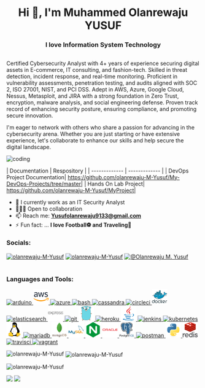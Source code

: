 ## <h1 align="center"> Hi 👋, I'm Muhammed Olanrewaju YUSUF</h1> ##
<h3 align="center">I love Information System Technology </h3>

## <h4 align="center"> 
Certified Cybersecurity Analyst with 4+ years of experience securing digital assets in E-commerce, IT consulting, and fashion-tech. Skilled in threat detection, incident response, and real-time monitoring. Proficient in vulnerability assessments, penetration testing, and audits aligned with SOC 2, ISO 27001, NIST, and PCI DSS. Adept in AWS, Azure, Google Cloud, Nessus, Metasploit, and JIRA with a strong foundation in Zero Trust, encryption, malware analysis, and social engineering defense. Proven track record of enhancing security posture, ensuring compliance, and promoting secure innovation.

I'm eager to network with others who share a passion for advancing in the cybersecurity arena. Whether you are just starting or have extensive experience, let's collaborate to enhance our skills and help secure the digital landscape. </h4> 

<img align="centre" alt="coding" width="400" src="https://res.cloudinary.com/practicaldev/image/fetch/s--xAAdUtiT--/c_imagga_scale,f_auto,fl_progressive,h_500,q_66,w_1000/https://dev-to-uploads.s3.amazonaws.com/i/zu5cr0j2qczswka4wh39.gif">

| 
Documentation               | 
Respository   |
| -------------               | ------------- |
| DevOps Project Documentation| https://github.com/olanrewaju-M-Yusuf/My-DevOps-Projects/tree/master|
| Hands On Lab Project| https://github.com/olanrewaju-M-Yusuf/MyProject|


- 🌱 I currently work as an IT Security Analyst
- 🧑🏽‍💻 Open to collaboration
- 📫 Reach me: **Yusufolanrewaju9133@gmail.com**
- ⚡ Fun fact: ... **I love Football⚽️ and Traveling🛫** 


<h3 align="left">Socials:</h3>
<p align="left">

<a href="https://www.linkedin.com/in/rewaju-yusuf/" target="blank"><img align="center" src="https://raw.githubusercontent.com/rahuldkjain/github-profile-readme-generator/master/src/images/icons/Social/linked-in-alt.svg" alt="olanrewaju-M-Yusuf" height="30" width="40" /></a>
<a href="https://www.behance.net/Olanrewaju-M-Yusuf" target="blank"><img align="center" src="https://brandslogos.com/wp-content/uploads/images/large/behance-logo.png" alt="olanrewaju-M-Yusuf" height="30" width="40" /></a>
<a href="https://medium.com/@Olanrewaju.M.Yusuf" target="blank"><img align="center" src="https://raw.githubusercontent.com/rahuldkjain/github-profile-readme-generator/master/src/images/icons/Social/medium.svg" alt="@Olanrewaju M. Yusuf" height="30" width="40" /></a>

                               
# <h3 align="left">Languages and Tools:</h3>
<p align="left"> <a href="https://www.arduino.cc/" target="_blank" rel="noreferrer"> <img src="https://cdn.worldvectorlogo.com/logos/arduino-1.svg" alt="arduino" width="40" height="40"/> </a> <a href="https://aws.amazon.com" target="_blank" rel="noreferrer"> <img src="https://raw.githubusercontent.com/devicons/devicon/master/icons/amazonwebservices/amazonwebservices-original-wordmark.svg" alt="aws" width="40" height="40"/> </a> <a href="https://azure.microsoft.com/en-in/" target="_blank" rel="noreferrer"> <img src="https://www.vectorlogo.zone/logos/microsoft_azure/microsoft_azure-icon.svg" alt="azure" width="40" height="40"/> </a> <a href="https://www.gnu.org/software/bash/" target="_blank" rel="noreferrer"> <img src="https://www.vectorlogo.zone/logos/gnu_bash/gnu_bash-icon.svg" alt="bash" width="40" height="40"/> </a> <a href="https://cassandra.apache.org/" target="_blank" rel="noreferrer"> <img src="https://www.vectorlogo.zone/logos/apache_cassandra/apache_cassandra-icon.svg" alt="cassandra" width="40" height="40"/> </a> <a href="https://circleci.com" target="_blank" rel="noreferrer"> <img src="https://www.vectorlogo.zone/logos/circleci/circleci-icon.svg" alt="circleci" width="40" height="40"/> </a> <a href="https://www.docker.com/" target="_blank" rel="noreferrer"> <img src="https://raw.githubusercontent.com/devicons/devicon/master/icons/docker/docker-original-wordmark.svg" alt="docker" width="40" height="40"/> </a> <a href="https://www.elastic.co" target="_blank" rel="noreferrer"> <img src="https://www.vectorlogo.zone/logos/elastic/elastic-icon.svg" alt="elasticsearch" width="40" height="40"/> </a> <a href="https://expressjs.com" target="_blank" rel="noreferrer"> <img src="https://raw.githubusercontent.com/devicons/devicon/master/icons/express/express-original-wordmark.svg" alt="express" width="40" height="40"/> </a> <a href="https://git-scm.com/" target="_blank" rel="noreferrer"> <img src="https://www.vectorlogo.zone/logos/git-scm/git-scm-icon.svg" alt="git" width="40" height="40"/> </a> <a href="https://golang.org" target="_blank" rel="noreferrer"> <img src="https://raw.githubusercontent.com/devicons/devicon/master/icons/go/go-original.svg" alt="go" width="40" height="40"/> </a> <a href="https://heroku.com" target="_blank" rel="noreferrer"> <img src="https://www.vectorlogo.zone/logos/heroku/heroku-icon.svg" alt="heroku" width="40" height="40"/> </a> <a href="https://www.java.com" target="_blank" rel="noreferrer"> <img src="https://raw.githubusercontent.com/devicons/devicon/master/icons/java/java-original.svg" alt="java" width="40" height="40"/> </a> <a href="https://www.jenkins.io" target="_blank" rel="noreferrer"> <img src="https://www.vectorlogo.zone/logos/jenkins/jenkins-icon.svg" alt="jenkins" width="40" height="40"/> </a> <a href="https://kubernetes.io" target="_blank" rel="noreferrer"> <img src="https://www.vectorlogo.zone/logos/kubernetes/kubernetes-icon.svg" alt="kubernetes" width="40" height="40"/> </a> <a href="https://www.linux.org/" target="_blank" rel="noreferrer"> <img src="https://raw.githubusercontent.com/devicons/devicon/master/icons/linux/linux-original.svg" alt="linux" width="40" height="40"/> </a> <a href="https://mariadb.org/" target="_blank" rel="noreferrer"> <img src="https://www.vectorlogo.zone/logos/mariadb/mariadb-icon.svg" alt="mariadb" width="40" height="40"/> </a> <a href="https://www.mongodb.com/" target="_blank" rel="noreferrer"> <img src="https://raw.githubusercontent.com/devicons/devicon/master/icons/mongodb/mongodb-original-wordmark.svg" alt="mongodb" width="40" height="40"/> </a> <a href="https://www.mysql.com/" target="_blank" rel="noreferrer"> <img src="https://raw.githubusercontent.com/devicons/devicon/master/icons/mysql/mysql-original-wordmark.svg" alt="mysql" width="40" height="40"/> </a> <a href="https://www.nginx.com" target="_blank" rel="noreferrer"> <img src="https://raw.githubusercontent.com/devicons/devicon/master/icons/nginx/nginx-original.svg" alt="nginx" width="40" height="40"/> </a> <a href="https://www.oracle.com/" target="_blank" rel="noreferrer"> <img src="https://raw.githubusercontent.com/devicons/devicon/master/icons/oracle/oracle-original.svg" alt="oracle" width="40" height="40"/> </a> <a href="https://www.postgresql.org" target="_blank" rel="noreferrer"> <img src="https://raw.githubusercontent.com/devicons/devicon/master/icons/postgresql/postgresql-original-wordmark.svg" alt="postgresql" width="40" height="40"/> </a> <a href="https://postman.com" target="_blank" rel="noreferrer"> <img src="https://www.vectorlogo.zone/logos/getpostman/getpostman-icon.svg" alt="postman" width="40" height="40"/> </a> <a href="https://www.python.org" target="_blank" rel="noreferrer"> <img src="https://raw.githubusercontent.com/devicons/devicon/master/icons/python/python-original.svg" alt="python" width="40" height="40"/> </a> <a href="https://redis.io" target="_blank" rel="noreferrer"> <img src="https://raw.githubusercontent.com/devicons/devicon/master/icons/redis/redis-original-wordmark.svg" alt="redis" width="40" height="40"/> </a> <a href="https://travis-ci.org" target="_blank" rel="noreferrer"> <img src="https://www.vectorlogo.zone/logos/travis-ci/travis-ci-icon.svg" alt="travisci" width="40" height="40"/> </a> <a href="https://www.vagrantup.com/" target="_blank" rel="noreferrer"> <img src="https://www.vectorlogo.zone/logos/vagrantup/vagrantup-icon.svg" alt="vagrant" width="40" height="40"/> </a> </p>

<p><img align="left" src="https://github-readme-stats.vercel.app/api/top-langs?username=olanrewaju-M-Yusuf&show_icons=true&locale=en&layout=compact" alt="olanrewaju-M-Yusuf" /></p>

<p>&nbsp;<img align="center" src="https://github-readme-stats.vercel.app/api?username=olanrewaju-M-Yusuf&show_icons=true&locale=en" alt="olanrewaju-M-Yusuf" /></p>

<p><img align="center" src="https://github-readme-streak-stats.herokuapp.com/?user=olanrewaju-M-Yusuf&" alt="olanrewaju-M-Yusuf" /></p>

![](https://komarev.com/ghpvc/?username=olanrewaju-M-Yusuf&color=lightgrey)
![](https://visitor-badge.glitch.me/badge?page_id=olanrewaju-M-Yusuf.olanrewaju-M-Yusuf)
